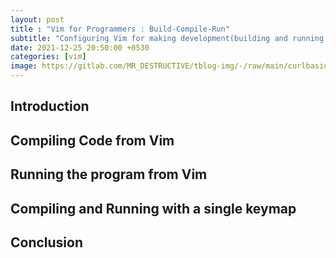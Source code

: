 ```yaml
---
layout: post
title : "Vim for Programmers : Build-Compile-Run"
subtitle: "Configuring Vim for making development(building and running processs) of program easier"
date: 2021-12-25 20:50:00 +0530
categories: [vim]
image: https://gitlab.com/MR_DESTRUCTIVE/tblog-img/-/raw/main/curlbasic.png
---
```


## Introduction

## Compiling Code from Vim

## Running the program from Vim

## Compiling and Running with a single keymap

## Conclusion
